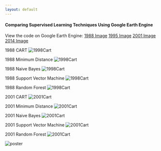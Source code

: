 ```yaml
---
layout: default
---
```


#### Comparing Supervised Learning Techniques Using Google Earth Engine

View the code on Google Earth Engine: [1988 Image](https://code.earthengine.google.com/e2912fe36b763203b0d816efc065ff7e) [1995 Image](https://code.earthengine.google.com/72eb20b40a1bce050cb85ec35f3905ad) [2001 Image](https://code.earthengine.google.com/8826d0aa5696d9ce9e4af5f034b8a6db) [2014 Image](https://code.earthengine.google.com/b43e3073a07c2d83c6a78e9f56320c4f)

1988 CART
![1998Cart](images_website/1988cart.jpg)

1988 Minimum Distance
![1998Cart](images_website/1988md.jpg)

1988 Naive Bayes
![1998Cart](images_website/1988nb.jpg)

1988 Support Vector Machine
![1998Cart](images_website/1988svm.jpg)

1988 Random Forest
![1998Cart](images_website/1988rf.jpg)

2001 CART
![2001Cart](images_website/2001cart.jpg)

2001 Minimum Distance
![2001Cart](images_website/2001md.jpg)

2001 Naive Bayes
![2001Cart](images_website/2001nb.jpg)

2001 Support Vector Machine
![2001Cart](images_website/2001svm.jpg)

2001 Random Forest
![2001Cart](images_website/2001rf.jpg)





![poster](mcgraw_poster.jpg)
 
